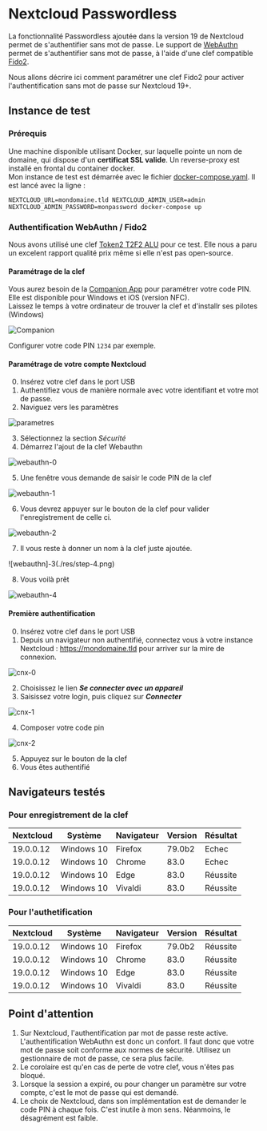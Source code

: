 # Nextcloud Passwordless

La fonctionnalité Passwordless ajoutée dans la version 19 de Nextcloud permet de s'authentifier sans mot de passe. Le support de [WebAuthn](https://fr.wikipedia.org/wiki/WebAuthn) permet de s'authentifier sans mot de passe, à l'aide d'une clef compatible [Fido2](https://fidoalliance.org/fido2/).

Nous allons décrire ici comment paramétrer une clef Fido2 pour activer l'authentification sans mot de passe sur Nextcloud 19+.

## Instance de test

### Prérequis
Une machine disponible utilisant Docker, sur laquelle pointe un nom de domaine, qui dispose d'un **certificat SSL valide**. Un reverse-proxy est installé en frontal du container docker.  
Mon instance de test est démarrée avec le fichier [docker-compose.yaml](./docker/). Il est lancé avec la ligne : 

`NEXTCLOUD_URL=mondomaine.tld NEXTCLOUD_ADMIN_USER=admin NEXTCLOUD_ADMIN_PASSWORD=monpassword docker-compose up `

### Authentification WebAuthn / Fido2

Nous avons utilisé une clef [Token2 T2F2 ALU](https://www.token2.com/shop/product/token2-t2f2-alu-fido2-u2f-and-totp-security-key) pour ce test. Elle nous a paru un excelent rapport qualité prix même si elle n'est pas open-source.

#### Paramétrage de la clef
Vous aurez besoin de la [Companion App](https://www.token2.com/site/page/tools-for-programmable-tokens) pour paramétrer votre code PIN. Elle est disponible pour Windows et iOS (version NFC).  
Laissez le temps à votre ordinateur de trouver la clef et d'installr ses pilotes (Windows)

![Companion](./res/companion.png)

Configurer votre code PIN `1234` par exemple.

#### Paramétrage de votre compte Nextcloud

0. Insérez votre clef dans le port USB
1. Authentifiez vous de manière normale avec votre identifiant et votre mot de passe.
2. Naviguez vers les paramètres

![parametres](./res/step-0.png)

3. Sélectionnez la section _Sécurité_
4. Démarrez l'ajout de la clef Webauthn

![webauthn-0](./res/step-1.png)

5. Une fenêtre vous demande de saisir le code PIN de la clef

![webauthn-1](./res/step-2.png)

6. Vous devrez appuyer sur le bouton de la clef pour valider l'enregistrement de celle ci.

![webauthn-2](./res/step-3.png)

7. Il vous reste à donner un nom à la clef juste ajoutée.

![webauthn]-3(./res/step-4.png)

8. Vous voilà prêt

![webauthn-4](./res/step-5.png)


#### Première authentification

0. Insérez votre clef dans le port USB
1. Depuis un navigateur non authentifié, connectez vous à votre instance Nextcloud : https://mondomaine.tld pour arriver sur la mire de connexion.

![cnx-0](res/cnx-0.png)

2. Choisissez le lien _**Se connecter avec un appareil**_
3. Saisissez votre login, puis cliquez sur _**Connecter**_

![cnx-1](./res/cnx-1.png)

4. Composer votre code pin

![cnx-2](./res/cnx-2.png)

5. Appuyez sur le bouton de la clef
6. Vous êtes authentifié

## Navigateurs testés

### Pour enregistrement de la clef

| Nextcloud | Système | Navigateur | Version | Résultat |
| --------- | ---------- | ------- | ------- | --------- |
| 19.0.0.12 | Windows 10 | Firefox | 79.0b2 | Echec |
| 19.0.0.12 | Windows 10 | Chrome | 83.0 | Echec |
| 19.0.0.12 | Windows 10 | Edge | 83.0 | Réussite |
| 19.0.0.12 | Windows 10 | Vivaldi | 83.0 | Réussite |

### Pour l'authetification

| Nextcloud | Système | Navigateur | Version | Résultat |
| --------- | ---------- | ------- | ------- | --------- |
| 19.0.0.12 | Windows 10 | Firefox | 79.0b2 | Réussite |
| 19.0.0.12 | Windows 10 | Chrome | 83.0 | Réussite |
| 19.0.0.12 | Windows 10 | Edge | 83.0 | Réussite |
| 19.0.0.12 | Windows 10 | Vivaldi | 83.0 | Réussite |

## Point d'attention

1. Sur Nextcloud, l'authentification par mot de passe reste active. L'authentification WebAuthn est donc un confort. Il faut donc que votre mot de passe soit conforme aux normes de sécurité. Utilisez un gestionnaire de mot de passe, ce sera plus facile.
2. Le corolaire est qu'en cas de perte de votre clef, vous n'êtes pas bloqué.
3. Lorsque la session a expiré, ou pour changer un paramètre sur votre compte, c'est le mot de passe qui est demandé.
4. Le choix de Nextcloud, dans son implémentation est de demander le code PIN à chaque fois. C'est inutile à mon sens. Néanmoins, le désagrément est faible.



